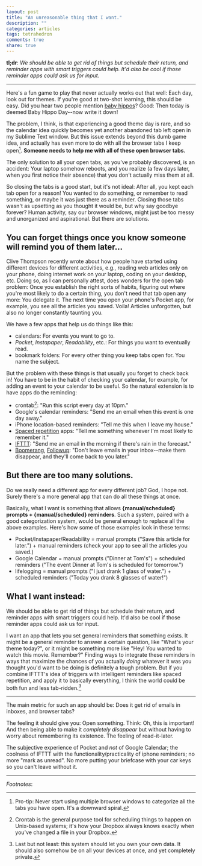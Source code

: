 ```yaml
---
layout: post
title: "An unreasonable thing that I want."
description: ""
categories: articles
tags: tetrahedron
comments: true
share: true
---
```


__tl;dr__: _We should be able to get rid of things but schedule their return, and reminder apps with smart triggers could help. It'd also be cool if those reminder apps could ask us for input._
<hr>

Here's a fun game to play that never actually works out that well: Each day, look out for themes. If you're good at two-shot learning, this should be easy. Did you hear two people mention [baby hippos](http://worstcats.tumblr.com/)? Good: Then today is deemed Baby Hippo Day--now write it down!

The problem, I think, is that experiencing a good theme day is rare, and so the calendar idea quickly becomes yet another abandoned tab left open in my Sublime Text window. But this issue extends beyond this dumb game idea, and actually has even more to do with all the browser tabs I keep open[^1]. __Someone needs to help me with all of these open browser tabs.__

The only solution to all your open tabs, as you've probably discovered, is an accident: Your laptop somehow reboots, and you realize (a few days later, when you first notice their absence) that you don't actually miss them at all.

So closing the tabs is a good start, but it's not ideal: After all, you kept each tab open for a reason! You wanted to do something, or remember to read something, or maybe it was just there as a reminder. Closing those tabs wasn't as upsetting as you thought it would be, but why say goodbye forever? Human activity, say our browser windows, might just be too messy and unorganized and aspirational. But there are solutions.

## You can forget things once you know someone will remind you of them later...

Clive Thompson recently wrote about how people have started using different devices for different activities, e.g., reading web articles only on your phone, doing internet work on your laptop, coding on your desktop, etc. Doing so, as I can personally attest, does wonders for the open tab problem: Once you establish the right sorts of habits, figuring out where you're most likely to do a certain thing, you don't need that tab open any more: You delegate it. The next time you open your phone's Pocket app, for example, you see all the articles you saved. Voila! Articles unforgotten, but also no longer constantly taunting you.

We have a few apps that help us do things like this:

* calendars: For events you want to go to.
* _Pocket_, _Instapaper_, _Readability_, etc.: For things you want to eventually read.
* bookmark folders: For every other thing you keep tabs open for. You name the subject.

But the problem with these things is that usually you forget to check back in! You have to be in the habit of checking your calendar, for example, for adding an event to your calendar to be useful. So the natural extension is to have apps do the reminding:

* crontab[^2]: "Run this script every day at 10pm."
* Google's calendar reminders: "Send me an email when this event is one day away."
* iPhone location-based reminders: "Tell me this when I leave my house."
* [Spaced repetition](https://www.google.com/#q=spaced+repetition+software) apps: "Tell me something whenever I'm most likely to remember it."
* [IFTTT](https://ifttt.com/wtf): "Send me an email in the morning if there's rain in the forecast."
* [Boomerang](http://www.boomeranggmail.com/l/email-reminders.html), [Followup](https://followup.cc/): "Don't leave emails in your inbox--make them disappear, and they'll come back to you later."

## But there are too many solutions.

Do we really need a different app for every different job? God, I hope not. Surely there's a more general app that can do all these things at once.

Basically, what I want is something that allows __{manual/scheduled} prompts + {manual/scheduled} reminders__. Such a system, paired with a good categorization system, would be general enough to replace all the above examples. Here's how some of those examples look in these terms:

* Pocket/Instapaper/Readability = manual prompts ("Save this article for later.") + manual reminders (check your app to see all the articles you saved.)
* Google Calendar = manual prompts ("Dinner at Tom's") + scheduled reminders ("The event Dinner at Tom's is scheduled for tomorrow.")
* lifelogging = manual prompts ("I just drank 1 glass of water.") + scheduled reminders ("Today you drank 8 glasses of water!")

## What I want instead:

We should be able to get rid of things but schedule their return, and reminder apps with smart triggers could help. It'd also be cool if those reminder apps could ask us for input.

I want an app that lets you set general reminders that something exists. It might be a general reminder to answer a certain question, like "What's your theme today?", or it might be something more like "Hey! You wanted to watch this movie. Remember?" Finding ways to integrate these reminders in ways that maximize the chances of you actually _doing_ whatever it was you thought you'd want to be doing is definitely a tough problem. But if you combine IFTTT's idea of triggers with intelligent reminders like spaced repetition, and apply it to basically everything, I think the world could be both fun and less tab-ridden.[^3]

<hr>

The main metric for such an app should be: Does it get rid of emails in inboxes, and browser tabs?

The feeling it should give you: Open something. Think: Oh, this is important! And then being able to make it _completely disappear_ but without having to worry about remembering its existence. The feeling of read-it-later.

The subjective experience of Pocket and _not_ of Google Calendar; the coolness of IFTTT with the functionality/practicality of iphone reminders; no more "mark as unread". No more putting your briefcase with your car keys so you can't leave without it.

<hr>

_Footnotes_:

[^1]: Pro-tip: Never start using multiple browser windows to categorize all the tabs you have open. It's a downward spiral.
[^2]: Crontab is the general purpose tool for scheduling things to happen on Unix-based systems; it's how your Dropbox always knows exactly when you've changed a file in your Dropbox.
[^3]: Last but not least: this system should let you own your own data. It should also somehow be on all your devices at once, and yet completely private.
